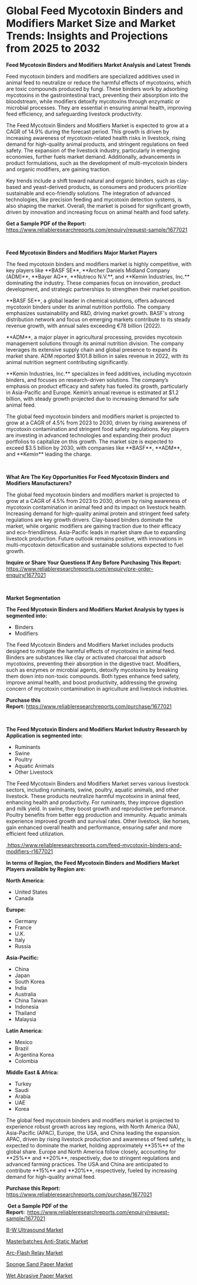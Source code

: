 <p><h1>Global Feed Mycotoxin Binders and Modifiers Market Size and Market Trends: Insights and Projections from 2025 to 2032</h1></p><p><strong>Feed Mycotoxin Binders and Modifiers Market Analysis and Latest Trends</strong></p>
<p><p>Feed mycotoxin binders and modifiers are specialized additives used in animal feed to neutralize or reduce the harmful effects of mycotoxins, which are toxic compounds produced by fungi. These binders work by adsorbing mycotoxins in the gastrointestinal tract, preventing their absorption into the bloodstream, while modifiers detoxify mycotoxins through enzymatic or microbial processes. They are essential in ensuring animal health, improving feed efficiency, and safeguarding livestock productivity.</p><p>The Feed Mycotoxin Binders and Modifiers Market is expected to grow at a CAGR of 14.9% during the forecast period. This growth is driven by increasing awareness of mycotoxin-related health risks in livestock, rising demand for high-quality animal products, and stringent regulations on feed safety. The expansion of the livestock industry, particularly in emerging economies, further fuels market demand. Additionally, advancements in product formulations, such as the development of multi-mycotoxin binders and organic modifiers, are gaining traction.</p><p>Key trends include a shift toward natural and organic binders, such as clay-based and yeast-derived products, as consumers and producers prioritize sustainable and eco-friendly solutions. The integration of advanced technologies, like precision feeding and mycotoxin detection systems, is also shaping the market. Overall, the market is poised for significant growth, driven by innovation and increasing focus on animal health and food safety.</p></p>
<p><strong>Get a Sample PDF of the Report:&nbsp;</strong> <a href="https://www.reliableresearchreports.com/enquiry/request-sample/1677021?utm_campaign=2240&utm_medium=2&utm_source=Github&utm_content=ia&utm_term=26012025&utm_id=feed-mycotoxin-binders-and-modifiers">https://www.reliableresearchreports.com/enquiry/request-sample/1677021</a></p>
<p>&nbsp;</p>
<p><strong>Feed Mycotoxin Binders and Modifiers Major Market Players</strong></p>
<p><p>The feed mycotoxin binders and modifiers market is highly competitive, with key players like **BASF SE**, **Archer Daniels Midland Company (ADM)**, **Bayer AG**, **Nutreco N.V.**, and **Kemin Industries, Inc.** dominating the industry. These companies focus on innovation, product development, and strategic partnerships to strengthen their market position.</p><p>**BASF SE**, a global leader in chemical solutions, offers advanced mycotoxin binders under its animal nutrition portfolio. The company emphasizes sustainability and R&D, driving market growth. BASF's strong distribution network and focus on emerging markets contribute to its steady revenue growth, with annual sales exceeding €78 billion (2022).</p><p>**ADM**, a major player in agricultural processing, provides mycotoxin management solutions through its animal nutrition division. The company leverages its extensive supply chain and global presence to expand its market share. ADM reported $101.8 billion in sales revenue in 2022, with its animal nutrition segment contributing significantly.</p><p>**Kemin Industries, Inc.** specializes in feed additives, including mycotoxin binders, and focuses on research-driven solutions. The company’s emphasis on product efficacy and safety has fueled its growth, particularly in Asia-Pacific and Europe. Kemin’s annual revenue is estimated at $1.2 billion, with steady growth projected due to increasing demand for safe animal feed.</p><p>The global feed mycotoxin binders and modifiers market is projected to grow at a CAGR of 4.5% from 2023 to 2030, driven by rising awareness of mycotoxin contamination and stringent food safety regulations. Key players are investing in advanced technologies and expanding their product portfolios to capitalize on this growth. The market size is expected to exceed $3.5 billion by 2030, with companies like **BASF**, **ADM**, and **Kemin** leading the charge.</p></p>
<p>&nbsp;</p>
<p><strong>What Are The Key Opportunities For Feed Mycotoxin Binders and Modifiers Manufacturers?</strong></p>
<p><p>The global feed mycotoxin binders and modifiers market is projected to grow at a CAGR of 4.5% from 2023 to 2030, driven by rising awareness of mycotoxin contamination in animal feed and its impact on livestock health. Increasing demand for high-quality animal protein and stringent feed safety regulations are key growth drivers. Clay-based binders dominate the market, while organic modifiers are gaining traction due to their efficacy and eco-friendliness. Asia-Pacific leads in market share due to expanding livestock production. Future outlook remains positive, with innovations in multi-mycotoxin detoxification and sustainable solutions expected to fuel growth.</p></p>
<p><strong>Inquire or Share Your Questions If Any Before Purchasing This Report:</strong> <a href="https://www.reliableresearchreports.com/enquiry/pre-order-enquiry/1677021?utm_campaign=2240&utm_medium=2&utm_source=Github&utm_content=ia&utm_term=26012025&utm_id=feed-mycotoxin-binders-and-modifiers">https://www.reliableresearchreports.com/enquiry/pre-order-enquiry/1677021</a></p>
<p>&nbsp;</p>
<p><strong>Market Segmentation</strong></p>
<p><strong>The Feed Mycotoxin Binders and Modifiers Market Analysis by types is segmented into:</strong></p>
<p><ul><li>Binders</li><li>Modifiers</li></ul></p>
<p><p>The Feed Mycotoxin Binders and Modifiers Market includes products designed to mitigate the harmful effects of mycotoxins in animal feed. Binders are substances like clay or activated charcoal that adsorb mycotoxins, preventing their absorption in the digestive tract. Modifiers, such as enzymes or microbial agents, detoxify mycotoxins by breaking them down into non-toxic compounds. Both types enhance feed safety, improve animal health, and boost productivity, addressing the growing concern of mycotoxin contamination in agriculture and livestock industries.</p></p>
<p><strong>Purchase this Report:&nbsp;</strong><a href="https://www.reliableresearchreports.com/purchase/1677021?utm_campaign=2240&utm_medium=2&utm_source=Github&utm_content=ia&utm_term=26012025&utm_id=feed-mycotoxin-binders-and-modifiers">https://www.reliableresearchreports.com/purchase/1677021</a></p>
<p>&nbsp;</p>
<p><strong>The Feed Mycotoxin Binders and Modifiers Market Industry Research by Application is segmented into:</strong></p>
<p><ul><li>Ruminants</li><li>Swine</li><li>Poultry</li><li>Aquatic Animals</li><li>Other Livestock</li></ul></p>
<p><p>The Feed Mycotoxin Binders and Modifiers Market serves various livestock sectors, including ruminants, swine, poultry, aquatic animals, and other livestock. These products neutralize harmful mycotoxins in animal feed, enhancing health and productivity. For ruminants, they improve digestion and milk yield. In swine, they boost growth and reproductive performance. Poultry benefits from better egg production and immunity. Aquatic animals experience improved growth and survival rates. Other livestock, like horses, gain enhanced overall health and performance, ensuring safer and more efficient feed utilization.</p></p>
<p><a href="https://www.reliableresearchreports.com/feed-mycotoxin-binders-and-modifiers-r1677021?utm_campaign=2240&utm_medium=2&utm_source=Github&utm_content=ia&utm_term=26012025&utm_id=feed-mycotoxin-binders-and-modifiers">&nbsp;https://www.reliableresearchreports.com/feed-mycotoxin-binders-and-modifiers-r1677021</a></p>
<p><strong>In terms of Region, the Feed Mycotoxin Binders and Modifiers Market Players available by Region are:</strong></p>
<p>
    <p> <strong> North America: </strong>
        <ul>
            <li>United States</li>
            <li>Canada</li>
        </ul>
        </p> 
    <p> <strong> Europe: </strong>
        <ul>
            <li>Germany</li>
            <li>France</li>
            <li>U.K.</li>
            <li>Italy</li>
            <li>Russia</li>
        </ul>
        </p> 
    <p> <strong> Asia-Pacific: </strong>
        <ul>
            <li>China</li>
            <li>Japan</li>
            <li>South Korea</li>
            <li>India</li>
            <li>Australia</li>
            <li>China Taiwan</li>
            <li>Indonesia</li>
            <li>Thailand</li>
            <li>Malaysia</li>
        </ul>
        </p> 
    <p> <strong> Latin America: </strong>
        <ul>
            <li>Mexico</li>
            <li>Brazil</li>
            <li>Argentina Korea</li>
            <li>Colombia</li>
        </ul>
        </p> 
    <p> <strong> Middle East & Africa: </strong>
        <ul>
            <li>Turkey</li>
            <li>Saudi</li>
            <li>Arabia</li>
            <li>UAE</li>
            <li>Korea</li>
        </ul>
    </p>
    </p>
<p><p>The global feed mycotoxin binders and modifiers market is projected to experience robust growth across key regions, with North America (NA), Asia-Pacific (APAC), Europe, the USA, and China leading the expansion. APAC, driven by rising livestock production and awareness of feed safety, is expected to dominate the market, holding approximately **35%** of the global share. Europe and North America follow closely, accounting for **25%** and **20%**, respectively, due to stringent regulations and advanced farming practices. The USA and China are anticipated to contribute **15%** and **20%**, respectively, fueled by increasing demand for high-quality animal feed.</p></p>
<p><strong>Purchase this Report: </strong><a href="https://www.reliableresearchreports.com/purchase/1677021?utm_campaign=2240&utm_medium=2&utm_source=Github&utm_content=ia&utm_term=26012025&utm_id=feed-mycotoxin-binders-and-modifiers">https://www.reliableresearchreports.com/purchase/1677021</a></p>
<p>&nbsp;<strong>Get a Sample PDF of the Report:&nbsp;&nbsp;</strong><a href="https://www.reliableresearchreports.com/enquiry/request-sample/1677021?utm_campaign=2240&utm_medium=2&utm_source=Github&utm_content=ia&utm_term=26012025&utm_id=feed-mycotoxin-binders-and-modifiers">https://www.reliableresearchreports.com/enquiry/request-sample/1677021</a></p>
<p><strong></strong></p>
<p><p><a href="https://www.linkedin.com/pulse/b-w-ultrasoundmarket-size-trends-growth-rate-129-cagr-from-2025-kdsgf?utm_campaign=2240&utm_medium=2&utm_source=Github&utm_content=ia&utm_term=26012025&utm_id=feed-mycotoxin-binders-and-modifiers">B-W Ultrasound Market</a></p><p><a href="https://www.linkedin.com/pulse/unveiling-masterbatches-anti-static-market-drivers-projected-dwq6c?utm_campaign=2240&utm_medium=2&utm_source=Github&utm_content=ia&utm_term=26012025&utm_id=feed-mycotoxin-binders-and-modifiers">Masterbatches Anti-Static Market</a></p><p><a href="https://www.linkedin.com/pulse/in-depth-analysis-size-arc-flash-relay-market-its-anticipated-eppoc?utm_campaign=2240&utm_medium=2&utm_source=Github&utm_content=ia&utm_term=26012025&utm_id=feed-mycotoxin-binders-and-modifiers">Arc-Flash Relay Market</a></p><p><a href="https://github.com/boyermaragaret8392/Market-Research-Report-List-1/blob/main/sponge-sand-paper-market.md?utm_campaign=2240&utm_medium=2&utm_source=Github&utm_content=ia&utm_term=26012025&utm_id=feed-mycotoxin-binders-and-modifiers">Sponge Sand Paper Market</a></p><p><a href="https://github.com/anuellaruska/Market-Research-Report-List-1/blob/main/wet-abrasive-paper-market.md?utm_campaign=2240&utm_medium=2&utm_source=Github&utm_content=ia&utm_term=26012025&utm_id=feed-mycotoxin-binders-and-modifiers">Wet Abrasive Paper Market</a></p></p>